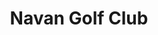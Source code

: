 ---
title: "Navan Golf Club"
address: "Proudstown Navan Co. Meath"
tel: "(046)9072888"
county: "Meath"
category: "Driving Ranges"
type: "Content"
lat: "53.683311"
lng: "-6.675846"
---